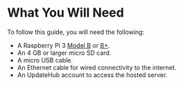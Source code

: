 # What You Will Need

To follow this guide, you will need the following:

* A Raspberry Pi 3 [Model B](https://www.raspberrypi.org/products/raspberry-pi-3-model-b/) or [B+](https://www.raspberrypi.org/products/raspberry-pi-3-model-b-plus/).
* An 4 GB or larger micro SD card.
* A micro USB cable.
* An Ethernet cable for wired connectivity to the internet.
* An UpdateHub account to access the hosted server.
